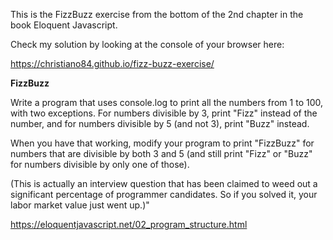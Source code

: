 This is the FizzBuzz exercise from the bottom of the 2nd chapter in the book Eloquent Javascript.

Check my solution by looking at the console of your browser here:

https://christiano84.github.io/fizz-buzz-exercise/

**FizzBuzz**

Write a program that uses console.log to print all the numbers from 1 to 100, with two exceptions. For numbers divisible by 3, print "Fizz" instead of the number, and for numbers divisible by 5 (and not 3), print "Buzz" instead.

When you have that working, modify your program to print "FizzBuzz" for numbers that are divisible by both 3 and 5 (and still print "Fizz" or "Buzz" for numbers divisible by only one of those).

(This is actually an interview question that has been claimed to weed out a significant percentage of programmer candidates. So if you solved it, your labor market value just went up.)"

https://eloquentjavascript.net/02_program_structure.html

